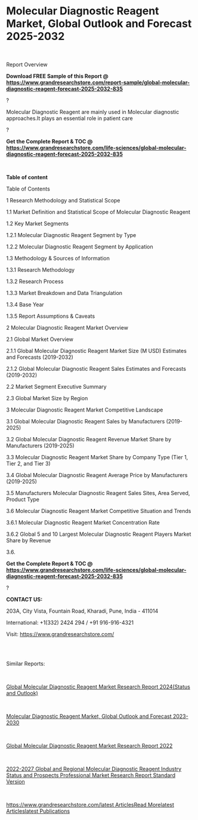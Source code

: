 <h1>Molecular Diagnostic Reagent Market, Global Outlook and Forecast 2025-2032</h1><br/><p>Report Overview</p>
 
 
 
 <div><b>Download FREE Sample of this Report @ <a href="https://www.grandresearchstore.com/report-sample/global-molecular-diagnostic-reagent-forecast-2025-2032-835">https://www.grandresearchstore.com/report-sample/global-molecular-diagnostic-reagent-forecast-2025-2032-835</a></b></div>
 
 
 
 <p>? </p>
 
 
 
 <p>Molecular Diagnostic Reagent are mainly used in Molecular diagnostic approaches.It plays an essential role in patient care</p>
 
 
 
 <p>? </p>
 
 
 
 <div><b>Get the Complete Report & TOC @ <a href="https://www.grandresearchstore.com/life-sciences/global-molecular-diagnostic-reagent-forecast-2025-2032-835">https://www.grandresearchstore.com/life-sciences/global-molecular-diagnostic-reagent-forecast-2025-2032-835</a></b></div>
 
 
 
 <p><br />
 
 <b>Table of content</b></p>
 
 
 
 <p>Table of Contents<br />
 
 1 Research Methodology and Statistical Scope<br />
 
 1.1 Market Definition and Statistical Scope of Molecular Diagnostic Reagent<br />
 
 1.2 Key Market Segments<br />
 
 1.2.1 Molecular Diagnostic Reagent Segment by Type<br />
 
 1.2.2 Molecular Diagnostic Reagent Segment by Application<br />
 
 1.3 Methodology & Sources of Information<br />
 
 1.3.1 Research Methodology<br />
 
 1.3.2 Research Process<br />
 
 1.3.3 Market Breakdown and Data Triangulation<br />
 
 1.3.4 Base Year<br />
 
 1.3.5 Report Assumptions & Caveats<br />
 
 2 Molecular Diagnostic Reagent Market Overview<br />
 
 2.1 Global Market Overview<br />
 
 2.1.1 Global Molecular Diagnostic Reagent Market Size (M USD) Estimates and Forecasts (2019-2032)<br />
 
 2.1.2 Global Molecular Diagnostic Reagent Sales Estimates and Forecasts (2019-2032)<br />
 
 2.2 Market Segment Executive Summary<br />
 
 2.3 Global Market Size by Region<br />
 
 3 Molecular Diagnostic Reagent Market Competitive Landscape<br />
 
 3.1 Global Molecular Diagnostic Reagent Sales by Manufacturers (2019-2025)<br />
 
 3.2 Global Molecular Diagnostic Reagent Revenue Market Share by Manufacturers (2019-2025)<br />
 
 3.3 Molecular Diagnostic Reagent Market Share by Company Type (Tier 1, Tier 2, and Tier 3)<br />
 
 3.4 Global Molecular Diagnostic Reagent Average Price by Manufacturers (2019-2025)<br />
 
 3.5 Manufacturers Molecular Diagnostic Reagent Sales Sites, Area Served, Product Type<br />
 
 3.6 Molecular Diagnostic Reagent Market Competitive Situation and Trends<br />
 
 3.6.1 Molecular Diagnostic Reagent Market Concentration Rate<br />
 
 3.6.2 Global 5 and 10 Largest Molecular Diagnostic Reagent Players Market Share by Revenue<br />
 
 3.6.</p>
 
 
 
 <div><b>Get the Complete Report & TOC @ <a href="https://www.grandresearchstore.com/life-sciences/global-molecular-diagnostic-reagent-forecast-2025-2032-835">https://www.grandresearchstore.com/life-sciences/global-molecular-diagnostic-reagent-forecast-2025-2032-835</a></b></div>
 
 
 
 <p>? </p>
 
 
 
 <p><b>CONTACT US:</b><br />
 
 203A, City Vista, Fountain Road, Kharadi, Pune, India - 411014<br />
 
 International: +1(332) 2424 294 / +91 916-916-4321<br />
 
 Visit: <a href="https://www.grandresearchstore.com/">https://www.grandresearchstore.com/</a><br />
 
 <br />
 
 <br />
 
 Similar Reports:<br />
 
 <br />
 
 <a href="https://www.grandresearchstore.com/life-sciences/global-molecular-diagnostic-reagent-2024-171">Global Molecular Diagnostic Reagent Market Research Report 2024(Status and Outlook)</a><br />
 
 <br />
 
 <a href="https://www.grandresearchstore.com/life-sciences/global-molecular-diagnostic-reagent-forecast-2023-2030-244">Molecular Diagnostic Reagent Market, Global Outlook and Forecast 2023-2030</a><br />
 
 <br />
 
 <a href="https://www.grandresearchstore.com/life-sciences/global-molecular-diagnostic-reagent-2022-920">Global Molecular Diagnostic Reagent Market Research Report 2022</a><br />
 
 <br />
 
 <a href="https://www.grandresearchstore.com/life-sciences/global-regional-molecular-diagnostic-reagent-2022-2027-455">2022-2027 Global and Regional Molecular Diagnostic Reagent Industry Status and Prospects Professional Market Research Report Standard Version</a><br />
 
 <br />
 
 <a href="https://gyeongbokgung.com">https://www.grandresearchstore.com/</a><a href="https://hallyeomaritime.com">latest Articles</a><a href="https://jingwansa.com">Read More</a><a href="https://nguoiviet.jp/">latest Articles</a><a href="https://www.intelmarketresearch.com/">latest Publications</a></p>